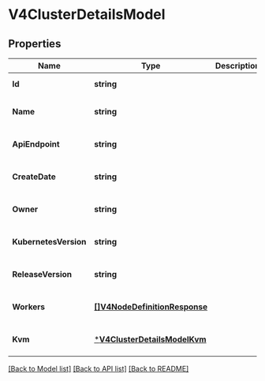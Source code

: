 # V4ClusterDetailsModel

## Properties
Name | Type | Description | Notes
------------ | ------------- | ------------- | -------------
**Id** | **string** |  | [default to null]
**Name** | **string** |  | [optional] [default to null]
**ApiEndpoint** | **string** |  | [optional] [default to null]
**CreateDate** | **string** |  | [optional] [default to null]
**Owner** | **string** |  | [optional] [default to null]
**KubernetesVersion** | **string** |  | [optional] [default to null]
**ReleaseVersion** | **string** |  | [optional] [default to null]
**Workers** | [**[]V4NodeDefinitionResponse**](V4NodeDefinitionResponse.md) |  | [optional] [default to null]
**Kvm** | [***V4ClusterDetailsModelKvm**](V4ClusterDetailsModel_kvm.md) |  | [optional] [default to null]

[[Back to Model list]](../README.md#documentation-for-models) [[Back to API list]](../README.md#documentation-for-api-endpoints) [[Back to README]](../README.md)


